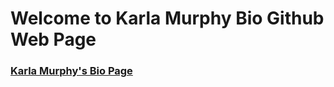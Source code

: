 # Welcome to Karla Murphy Bio Github Web Page

### [Karla Murphy's Bio Page](https://krla20.github.io/Project2_Demo/)
